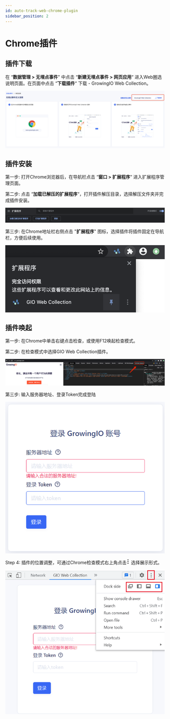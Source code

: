```yaml
---
id: auto-track-web-chrome-plugin
sidebar_position: 2
---
```


# Chrome插件

## 插件下载[](#cha-jian-xia-zai)

在 “**数据管理 > 无埋点事件**" 中点击 “**新建无埋点事件 > 网页应用**“ 进入Web圈选说明页面。在页面中点击 “**下载插件**“ 下载 - GrowingIO Web Collection。

![](/img/assets-M2qbZInaXgdm8kkNosp-MPldpkf8xU89_08vp7Q-MPlffZRmYDGBAL9BsQVimage.png)


## 插件安装[](#cha-jian-an-zhuang)

第一步: 打开Chrome浏览器后，在导航栏点击 “**窗口 > 扩展程序**“ 进入扩展程序管理页面。

第二步: 点击 “**加载已解压的扩展程序**“，打开插件解压目录，选择解压文件夹并完成插件安装。

![](/img/assets-M2qbZInaXgdm8kkNosp-MPlfy8bFQnXE0XgBcOF-MPm6gChFriHBjco382pimage.png)

第三步: 在Chrome地址栏右侧点击 "**扩展程序**" 图标，选择插件将插件固定在导航栏，方便后续使用。

![](/img/assets-M2qbZInaXgdm8kkNosp-MPlfy8bFQnXE0XgBcOF-MPm6mLGwYmzw-Zs_Uurimage.png)


## 插件唤起[](#cha-jian-huan-qi)

第一步: 在Chrome中单击右键点击检查，或使用F12唤起检查模式。

第二步: 在检查模式中选择GIO Web Collection插件。

![](/img/assets-M2qbZInaXgdm8kkNosp-MPlfy8bFQnXE0XgBcOF-MPm6uae3xW0yGaO790zimage.png)

第三步: 输入服务器地址、登录Token完成登陆

![picture 2](/img/c4d5cf02c4bc1a36df8705f7612f16e2ab38a65ea780f04e0550dfe047d6df05_pic_1663833375325_2022-09-22.png)  

Step 4: 插件的位置调整，可通过Chrome检查模式右上角点击![](/img/-Lo08UtW7H58ehFKeZ4g-LsycTyZaItbL8_Wigcx-LsyfkaafJ-8X2utJ9BbE782B9E782B9E782B9.png) 选择展示形式。

![picture 3](/img/317d39d176f39f57563f7dd2829c18515e0d807675ae15f12a784070fe218bf6_pic_1663833492461_2022-09-22.png)  
